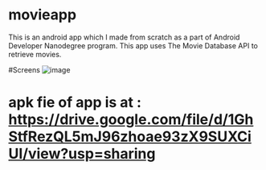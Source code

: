 # movieapp
This is an android app which I made from scratch as a part of Android Developer Nanodegree program. 
This app uses The Movie Database API to retrieve movies.

#Screens
![image](https://user-images.githubusercontent.com/55751958/113506840-ba4feb00-9564-11eb-94f8-11849893c01c.png)

# apk fie of app is at :      https://drive.google.com/file/d/1GhStfRezQL5mJ96zhoae93zX9SUXCiUI/view?usp=sharing
